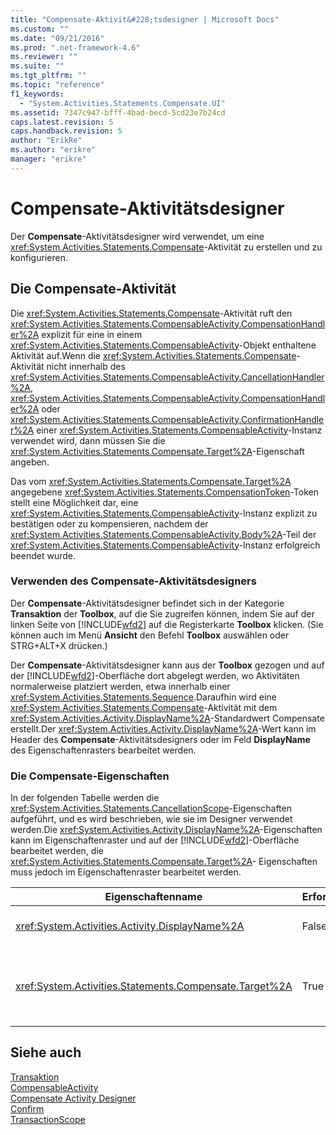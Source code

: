 ```yaml
---
title: "Compensate-Aktivit&#228;tsdesigner | Microsoft Docs"
ms.custom: ""
ms.date: "09/21/2016"
ms.prod: ".net-framework-4.6"
ms.reviewer: ""
ms.suite: ""
ms.tgt_pltfrm: ""
ms.topic: "reference"
f1_keywords: 
  - "System.Activities.Statements.Compensate.UI"
ms.assetid: 7347c947-bfff-4bad-becd-5cd23e7b24cd
caps.latest.revision: 5
caps.handback.revision: 5
author: "ErikRe"
ms.author: "erikre"
manager: "erikre"
---
```

# Compensate-Aktivit&#228;tsdesigner
Der **Compensate**\-Aktivitätsdesigner wird verwendet, um eine <xref:System.Activities.Statements.Compensate>\-Aktivität zu erstellen und zu konfigurieren.  
  
## Die Compensate\-Aktivität  
 Die <xref:System.Activities.Statements.Compensate>\-Aktivität ruft den <xref:System.Activities.Statements.CompensableActivity.CompensationHandler%2A> explizit für eine in einem <xref:System.Activities.Statements.CompensableActivity>\-Objekt enthaltene Aktivität auf.Wenn die <xref:System.Activities.Statements.Compensate>\-Aktivität nicht innerhalb des <xref:System.Activities.Statements.CompensableActivity.CancellationHandler%2A>, <xref:System.Activities.Statements.CompensableActivity.CompensationHandler%2A> oder <xref:System.Activities.Statements.CompensableActivity.ConfirmationHandler%2A> einer <xref:System.Activities.Statements.CompensableActivity>\-Instanz verwendet wird, dann müssen Sie die <xref:System.Activities.Statements.Compensate.Target%2A>\-Eigenschaft angeben.  
  
 Das vom <xref:System.Activities.Statements.Compensate.Target%2A> angegebene <xref:System.Activities.Statements.CompensationToken>\-Token stellt eine Möglichkeit dar, eine <xref:System.Activities.Statements.CompensableActivity>\-Instanz explizit zu bestätigen oder zu kompensieren, nachdem der <xref:System.Activities.Statements.CompensableActivity.Body%2A>\-Teil der <xref:System.Activities.Statements.CompensableActivity>\-Instanz erfolgreich beendet wurde.  
  
### Verwenden des Compensate\-Aktivitätsdesigners  
 Der **Compensate**\-Aktivitätsdesigner befindet sich in der Kategorie **Transaktion** der **Toolbox**, auf die Sie zugreifen können, indem Sie auf der linken Seite von [!INCLUDE[wfd2](../workflow-designer/includes/wfd2_md.md)] auf die Registerkarte **Toolbox** klicken. \(Sie können auch im Menü **Ansicht** den Befehl **Toolbox** auswählen oder STRG\+ALT\+X drücken.\)  
  
 Der **Compensate**\-Aktivitätsdesigner kann aus der **Toolbox** gezogen und auf der [!INCLUDE[wfd2](../workflow-designer/includes/wfd2_md.md)]\-Oberfläche dort abgelegt werden, wo Aktivitäten normalerweise platziert werden, etwa innerhalb einer <xref:System.Activities.Statements.Sequence>.Daraufhin wird eine <xref:System.Activities.Statements.Compensate>\-Aktivität mit dem <xref:System.Activities.Activity.DisplayName%2A>\-Standardwert Compensate erstellt.Der <xref:System.Activities.Activity.DisplayName%2A>\-Wert kann im Header des **Compensate**\-Aktivitätsdesigners oder im Feld **DisplayName** des Eigenschaftenrasters bearbeitet werden.  
  
### Die Compensate\-Eigenschaften  
 In der folgenden Tabelle werden die <xref:System.Activities.Statements.CancellationScope>\-Eigenschaften aufgeführt, und es wird beschrieben, wie sie im Designer verwendet werden.Die <xref:System.Activities.Activity.DisplayName%2A>\-Eigenschaften kann im Eigenschaftenraster und auf der [!INCLUDE[wfd2](../workflow-designer/includes/wfd2_md.md)]\-Oberfläche bearbeitet werden, die <xref:System.Activities.Statements.Compensate.Target%2A>\- Eigenschaften muss jedoch im Eigenschaftenraster bearbeitet werden.  
  
|Eigenschaftenname|Erforderlich|Verwendung|  
|-----------------------|------------------|----------------|  
|<xref:System.Activities.Activity.DisplayName%2A>|False|Gibt den optionalen Anzeigenamen der <xref:System.Activities.Statements.Compensate>\-Aktivität an.Der Standardwert lautet Compensate.|  
|<xref:System.Activities.Statements.Compensate.Target%2A>|True|Gibt das <xref:System.Activities.InArgument%601>\-Argument an, welches das <xref:System.Activities.Statements.CompensationToken>\-Token für diese <xref:System.Activities.Statements.Compensate>\-Aktivität enthält.|  
  
## Siehe auch  
 [Transaktion](../workflow-designer/transaction-activity-designers.md)   
 [CompensableActivity](../workflow-designer/compensableactivity-activity-designer.md)   
 [Compensate Activity Designer](../workflow-designer/compensate-activity-designer.md)   
 [Confirm](../workflow-designer/confirm-activity-designer.md)   
 [TransactionScope](../workflow-designer/transactionscope-activity-designer.md)